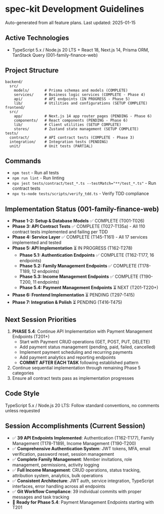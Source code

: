 # spec-kit Development Guidelines

Auto-generated from all feature plans. Last updated: 2025-01-15

## Active Technologies
- TypeScript 5.x / Node.js 20 LTS + React 18, Next.js 14, Prisma ORM, TanStack Query (001-family-finance-web)

## Project Structure
```
backend/
  src/
    models/       # Prisma schemas and models (COMPLETE)
    services/     # Business logic services (COMPLETE - Phase 4)
    api/          # API endpoints (IN PROGRESS - Phase 5)
    lib/          # Utilities and configurations (SETUP COMPLETE)
frontend/
  src/
    app/          # Next.js 14 app router pages (PENDING - Phase 6)
    components/   # React components (PENDING - Phase 6)
    lib/          # Client utilities (SETUP COMPLETE)
    stores/       # Zustand state management (SETUP COMPLETE)
tests/
  contract/       # API contract tests (COMPLETE - Phase 3)
  integration/    # Integration tests (PENDING)
  unit/           # Unit tests (PARTIAL)
```

## Commands
- `npm test` - Run all tests
- `npm run lint` - Run linting
- `npx jest tests/contract/test_*.ts --testMatch="**/test_*.ts"` - Run contract tests
- `npx ts-node tests/scripts/verify_tdd.ts` - Verify TDD compliance

## Implementation Status (001-family-finance-web)
- **Phase 1-2: Setup & Database Models** ✅ COMPLETE (T001-T026)
- **Phase 3: API Contract Tests** ✅ COMPLETE (T027-T135a) - All 110 contract tests implemented and failing per TDD
- **Phase 4: Service Layer** ✅ COMPLETE (T145-T161) - All 17 services implemented and tested
- **Phase 5: API Implementation** ⏳ IN PROGRESS (T162-T278)
  - **Phase 5.1: Authentication Endpoints** ✅ COMPLETE (T162-T177, 16 endpoints)
  - **Phase 5.2: Family Management Endpoints** ✅ COMPLETE (T178-T189, 12 endpoints)
  - **Phase 5.3: Income Management Endpoints** ✅ COMPLETE (T190-T200, 11 endpoints)
  - **Phase 5.4: Payment Management Endpoints** ⏳ NEXT (T201-T220+)
- **Phase 6: Frontend Implementation** ⏳ PENDING (T297-T415)
- **Phase 7: Integration & Polish** ⏳ PENDING (T416-T475)

## Next Session Priorities
1. **PHASE 5.4**: Continue API Implementation with Payment Management Endpoints (T201+)
   - Start with Payment CRUD operations (GET, POST, PUT, DELETE)
   - Add payment status management (pending, paid, failed, cancelled)
   - Implement payment scheduling and recurring payments
   - Add payment analytics and reporting endpoints
   - **COMMIT AFTER EACH TASK** following established pattern
2. Continue sequential implementation through remaining Phase 5 categories
3. Ensure all contract tests pass as implementation progresses

## Code Style
TypeScript 5.x / Node.js 20 LTS: Follow standard conventions, no comments unless requested

## Session Accomplishments (Current Session)
- ✅ **39 API Endpoints Implemented**: Authentication (T162-T177), Family Management (T178-T189), Income Management (T190-T200)
- ✅ **Comprehensive Authentication System**: JWT tokens, MFA, email verification, password reset, session management
- ✅ **Complete Family Management**: Member invitations, role management, permissions, activity logging
- ✅ **Full Income Management**: CRUD operations, status tracking, attribution system, analytics, bulk operations
- ✅ **Consistent Architecture**: JWT auth, service integration, TypeScript interfaces, error handling across all endpoints
- ✅ **Git Workflow Compliance**: 39 individual commits with proper messages and task tracking
- 🎯 **Ready for Phase 5.4**: Payment Management Endpoints starting with T201

<!-- MANUAL ADDITIONS START -->
<!-- MANUAL ADDITIONS END -->